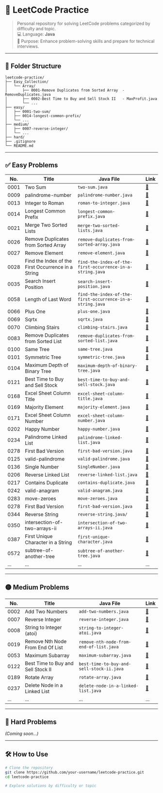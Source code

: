 # 📘 LeetCode Practice

> Personal repository for solving LeetCode problems categorized by difficulty and topic.  
> 💻 Language: **Java**  
> 🧠 Purpose: Enhance problem-solving skills and prepare for technical interviews.

---

## 📁 Folder Structure

```
leetcode-practice/
├── Easy_Collection/
│   └── Array/
│       ├── 0001-Remove Duplicates from Sorted Array  - RemoveDuplicates.java
│       ├── 0002-Best Time to Buy and Sell Stock II   - MaxProfit.java
│       └── ...
├── easy/
│   ├── 0001-two-sum/
│   ├── 0014-longest-common-prefix/
│   └── ...
├── medium/
│   ├── 0007-reverse-integer/
│   └── ...
├── hard/
├── .gitignore
└── README.md
```

---

## ✅ Easy Problems

| No.  | Title                                              | Java File                                                 | Link                                                                                   |
| ---- | -------------------------------------------------- | --------------------------------------------------------- | -------------------------------------------------------------------------------------- |
| 0001 | Two Sum                                            | `two-sum.java`                                            | [🔗](https://leetcode.com/problems/two-sum/)                                           |
| 0009 | palindrome-number                                  | `palindrome-number.java`                                  | [🔗](https://leetcode.com/problems/palindrome-number/)                                 |
| 0013 | Integer to Roman                                   | `roman-to-integer.java`                                   | [🔗](https://leetcode.com/problems/integer-to-roman/)                                  |
| 0014 | Longest Common Prefix                              | `longest-common-prefix.java`                              | [🔗](https://leetcode.com/problems/longest-common-prefix/)                             |
| 0021 | Merge Two Sorted Lists                             | `merge-two-sorted-lists.java`                             | [🔗](https://leetcode.com/problems/merge-two-sorted-lists/)                            |
| 0026 | Remove Duplicates from Sorted Array                | `remove-duplicates-from-sorted-array.java`                | [🔗](https://leetcode.com/problems/remove-duplicates-from-sorted-array/)               |
| 0027 | Remove Element                                     | `remove-element.java`                                     | [🔗](https://leetcode.com/problems/remove-element)                                     |
| 0028 | Find the Index of the First Occurrence in a String | `find-the-index-of-the-first-occurrence-in-a-string.java` | [🔗](https://leetcode.com/problems/find-the-index-of-the-first-occurrence-in-a-string) |
| 0035 | Search Insert Position                             | `search-insert-position.java`                             | [🔗](https://leetcode.com/problems/search-insert-position/)                            |
| 0058 | Length of Last Word                                | `find-the-index-of-the-first-occurrence-in-a-string.java` | [🔗](https://leetcode.com/problems/length-of-last-word/)                               |
| 0066 | Plus One                                           | `plus-one.java`                                           | [🔗](https://leetcode.com/problems/plus-one/)                                          |
| 0069 | Sqrtx                                              | `sqrtx.java`                                              | [🔗](https://leetcode.com/problems/sqrtx/)                                             |
| 0070 | Climbing Stairs                                    | `climbing-stairs.java`                                    | [🔗](https://leetcode.com/problems/climbing-stairs/)                                   |
| 0083 | Remove Duplicates from Sorted List                 | `remove-duplicates-from-sorted-list.java`                 | [🔗](https://leetcode.com/problems/remove-duplicates-from-sorted-list/)                |
| 0100 | Same Tree                                          | `same-tree.java`                                          | [🔗](https://leetcode.com/problems/same-tree/)                                         |
| 0101 | Symmetric Tree                                     | `symmetric-tree.java`                                     | [🔗](https://leetcode.com/problems/symmetric-tree/)                                    |
| 0104 | Maximum Depth of Binary Tree                       | `maximum-depth-of-binary-tree.java`                       | [🔗](https://leetcode.com/problems/maximum-depth-of-binary-tree/)                      |
| 0121 | Best Time to Buy and Sell Stock                    | `best-time-to-buy-and-sell-stock.java`                    | [🔗](https://leetcode.com/problems/best-time-to-buy-and-sell-stock/)                   |
| 0168 | Excel Sheet Column Title                           | `excel-sheet-column-title.java`                           | [🔗](https://leetcode.com/problems/excel-sheet-column-title/)                          |
| 0169 | Majority Element                                   | `majority-element.java`                                   | [🔗](https://leetcode.com/problems/majority-element/)                                  |
| 0171 | Excel Sheet Column Number                          | `excel-sheet-column-number.java`                          | [🔗](https://leetcode.com/problems/excel-sheet-column-number/)                         |
| 0202 | Happy Number                                       | `happy-number.java`                                       | [🔗](https://leetcode.com/problems/happy-number/)                                      |
| 0234 | Palindrome Linked List                             | `palindrome-linked-list.java`                             | [🔗](https://leetcode.com/problems/palindrome-linked-list/)                            |
| 0278 | First Bad Version                                  | `first-bad-version.java`                                  | [🔗](https://leetcode.com/problems/first-bad-version/)                                 |
| 0125 | valid-palindrome                                   | `valid-palindrome.java`                                   | [🔗](https://leetcode.com/problems/valid-palindrome/)                                  |
| 0136 | Single Number                                      | `SingleNumber.java`                                       | [🔗](https://leetcode.com/problems/single-number/)                                     |
| 0206 | Reverse Linked List                                | `reverse-linked-list.java`                                | [🔗](https://leetcode.com/problems/reverse-linked-list)                                |
| 0217 | Contains Duplicate                                 | `contains-duplicate.java`                                 | [🔗](https://leetcode.com/problems/contains-duplicate/)                                |
| 0242 | valid-anagram                                      | `valid-anagram.java`                                      | [🔗](https://leetcode.com/problems/valid-anagram/)                                     |
| 0283 | move-zeroes                                        | `move-zeroes.java`                                        | [🔗](https://leetcode.com/problems/move-zeroes/)                                       |
| 0278 | First Bad Version                                  | `first-bad-version.java`                                  | [🔗](https://leetcode.com/problems/first-bad-version/)                                 |
| 0344 | Reverse String                                     | `reverse-string.java/`                                    | [🔗](https://leetcode.com/problems/reverse-string/)                                    |
| 0350 | intersection-of-two-arrays-ii                      | `intersection-of-two-arrays-ii.java`                      | [🔗](https://leetcode.com/problems/intersection-of-two-arrays-ii/)                     |
| 0387 | First Unique Character in a String                 | `first-unique-character.java`                             | [🔗](https://leetcode.com/problems/first-unique-character-in-a-string/)                |
| 0572 | subtree-of-another-tree                            | `subtree-of-another-tree.java`                            | [🔗](https://leetcode.com/problems/subtree-of-another-tree/)                           |
| ...  | ...                                                | ...                                                       | ...                                                                                    |

---

## 🟡 Medium Problems

| No.  | Title                              | Java File                                 | Link                                                                    |
| ---- | ---------------------------------- | ----------------------------------------- | ----------------------------------------------------------------------- |
| 0002 | Add Two Numbers                    | `add-two-numbers.java`                    | [🔗](https://leetcode.com/problems/add-two-numbers/)                    |
| 0007 | Reverse Integer                    | `reverse-integer.java`                    | [🔗](https://leetcode.com/problems/reverse-integer/)                    |
| 0008 | String to Integer (atoi)           | `string-to-integer-atoi.java`             | [🔗](https://leetcode.com/problems/string-to-integer-atoi/)             |
| 0019 | Remove Nth Node From End Of List   | `remove-nth-node-from-end-of-list.java`   | [🔗](https://leetcode.com/problems/remove-nth-node-from-end-of-list/)   |
| 0053 | Maximum Subarray                   | `maximum-subarray.java`                   | [🔗](https://leetcode.com/problems/maximum-subarray/)                   |
| 0122 | Best Time to Buy and Sell Stock II | `best-time-to-buy-and-sell-stock-ii.java` | [🔗](https://leetcode.com/problems/best-time-to-buy-and-sell-stock-ii/) |
| 0189 | Rotate Array                       | `rotate-array.java`                       | [🔗](https://leetcode.com/problems/rotate-array/)                       |
| 0237 | Delete Node in a Linked List       | `delete-node-in-a-linked-list.java`       | [🔗](https://leetcode.com/problems/delete-node-in-a-linked-list/)       |
| ...  | ...                                | ...                                       | ...                                                                     |

---

## 🔴 Hard Problems

_(Coming soon...)_

---

## 🛠️ How to Use

```bash
# Clone the repository
git clone https://github.com/your-username/leetcode-practice.git
cd leetcode-practice

# Explore solutions by difficulty or topic

```
